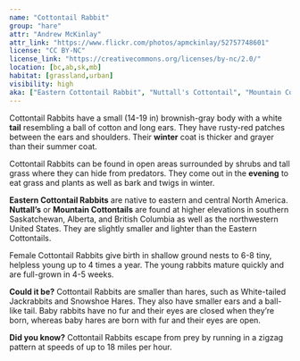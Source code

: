```yaml
---
name: "Cottontail Rabbit"
group: "hare"
attr: "Andrew McKinlay"
attr_link: "https://www.flickr.com/photos/apmckinlay/52757748601"
license: "CC BY-NC"
license_link: "https://creativecommons.org/licenses/by-nc/2.0/"
location: [bc,ab,sk,mb]
habitat: [grassland,urban]
visibility: high 
aka: ["Eastern Cottontail Rabbit", "Nuttall's Cottontail", "Mountain Cottontail"]
---
```

Cottontail Rabbits have a small (14-19 in) brownish-gray body with a white **tail** resembling a ball of cotton and long ears. They have rusty-red patches between the ears and shoulders. Their **winter** coat is thicker and grayer than their summer coat.

Cottontail Rabbits can be found in open areas surrounded by shrubs and tall grass where they can hide from predators. They come out in the **evening** to eat grass and plants as well as bark and twigs in winter. 

**Eastern Cottontail Rabbits** are native to eastern and central North America. **Nuttall’s** or **Mountain Cottontails** are found at higher elevations in southern Saskatchewan, Alberta, and British Columbia as well as the northwestern United States. They are slightly smaller and lighter than the Eastern Cottontails.

Female Cottontail Rabbits give birth in shallow ground nests to 6-8 tiny, helpless young up to 4 times a year. The young rabbits mature quickly and are full-grown in 4-5 weeks.

**Could it be?** Cottontail Rabbits are smaller than hares, such as White-tailed Jackrabbits and Snowshoe Hares. They also have smaller ears and a ball-like tail. Baby rabbits have no fur and their eyes are closed when they’re born, whereas baby hares are born with fur and their eyes are open.

**Did you know?** Cottontail Rabbits escape from prey by running in a zigzag pattern at speeds of up to 18 miles per hour.
